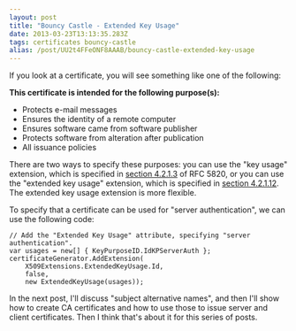 ```yaml
---
layout: post
title: "Bouncy Castle - Extended Key Usage"
date: 2013-03-23T13:13:35.283Z
tags: certificates bouncy-castle
alias: /post/UU2t4FFeONF8AAAB/bouncy-castle-extended-key-usage
---
```


If you look at a certificate, you will see something like one of the following:

**This certificate is intended for the following purpose(s):**

* Protects e-mail messages
* Ensures the identity of a remote computer
* Ensures software came from software publisher
* Protects software from alteration after publication
* All issuance policies

There are two ways to specify these purposes: you can use the "key usage" extension, which is specified in [section 4.2.1.3](http://tools.ietf.org/html/rfc5280#section-4.2.1.3) of RFC 5820, or you can use the "extended key usage" extension, which is specified in [section 4.2.1.12](http://tools.ietf.org/html/rfc5280#section-4.2.1.12). The extended key usage extension is more flexible.

To specify that a certificate can be used for "server authentication", we can use the following code:
    
	// Add the "Extended Key Usage" attribute, specifying "server authentication".
	var usages = new[] { KeyPurposeID.IdKPServerAuth };
	certificateGenerator.AddExtension(
	    X509Extensions.ExtendedKeyUsage.Id,
		false,
		new ExtendedKeyUsage(usages));

In the next post, I'll discuss "subject alternative names", and then I'll show how to create CA certificates and how to use those to issue server and client certificates. Then I think that's about it for this series of posts.
